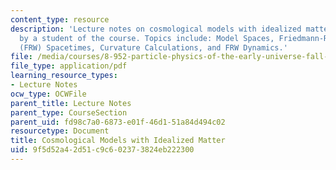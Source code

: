 ```yaml
---
content_type: resource
description: 'Lecture notes on cosmological models with idealized matter, transcribed
  by a student of the course. Topics include: Model Spaces, Friedmann-Robertson-Walker
  (FRW) Spacetimes, Curvature Calculations, and FRW Dynamics.'
file: /media/courses/8-952-particle-physics-of-the-early-universe-fall-2004/9f5d52a42d51c9c602373824eb222300_89522.pdf
file_type: application/pdf
learning_resource_types:
- Lecture Notes
ocw_type: OCWFile
parent_title: Lecture Notes
parent_type: CourseSection
parent_uid: fd98c7a0-6873-e01f-46d1-51a84d494c02
resourcetype: Document
title: Cosmological Models with Idealized Matter
uid: 9f5d52a4-2d51-c9c6-0237-3824eb222300
---
```

